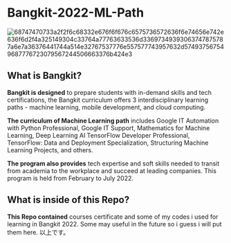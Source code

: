 # Bangkit-2022-ML-Path
![68747470733a2f2f6c68332e676f6f676c6575736572636f6e74656e742e636f6d2f4a325149304c33764a77763633536d33697349393063747875787a6e7a36376441744a514e32767537776e557577743957632d574937567549687776723079567244506663376b424e3](https://user-images.githubusercontent.com/44041900/169681967-0a3ef315-8ccf-4f1e-9a6d-f1c2c104826d.png)  

## What is Bangkit?  
**Bangkit is designed** to prepare students with in-demand skills and tech certifications, the Bangkit curriculum offers 3 interdisciplinary learning paths - machine learning, mobile development, and cloud computing.  

**The curriculum of Machine Learning path** includes Google IT Automation with Python Professional, Google IT Support, Mathematics for Machine Learning, Deep Learning AI TensorFlow Developer Professional, TensorFlow: Data and Deployment Specialization, Structuring Machine Learning Projects, and others. 

**The program also provides** tech expertise and soft skills needed to transit from academia to the workplace and succeed at leading companies. This program is held from February to July 2022.

## What is inside of this Repo?
**This Repo contained** courses certificate and some of my codes i used for learning in Bangkit 2022. Some may useful in the future so i guess i will put them here. 以上です。
